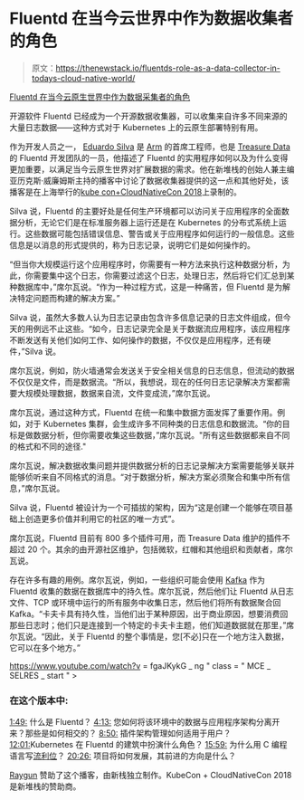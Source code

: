 # Fluentd 在当今云世界中作为数据收集者的角色

> 原文：<https://thenewstack.io/fluentds-role-as-a-data-collector-in-todays-cloud-native-world/>

[Fluentd 在当今云原生世界中作为数据采集者的角色](https://thenewstack.simplecast.com/episodes/fluentds-role-as-a-data-collector-in-todays-cloud-native-world)

开源软件 Fluentd 已经成为一个开源数据收集器，可以收集来自许多不同来源的大量日志数据——这种方式对于 Kubernetes 上的云原生部署特别有用。

作为开发人员之一， [Eduardo Silva](https://www.linkedin.com/in/edsiper/) 是 [Arm](https://www.arm.com/) 的首席工程师，也是 [Treasure Data](https://www.treasuredata.com/) 的 Fluentd 开发团队的一员，他描述了 Fluentd 的实用程序如何以及为什么变得更加重要，以满足当今云原生世界对扩展数据的需求。他在新堆栈的创始人兼主编亚历克斯·威廉姆斯主持的播客中讨论了数据收集器提供的这一点和其他好处，该播客是在上海举行的[kube con+CloudNativeCon 2018](https://www.cncf.io/kubecon-cloudnativecon-events/)上录制的。

Silva 说，Fluentd 的主要好处是任何生产环境都可以访问关于应用程序的全面数据分析，无论它们是在标准服务器上运行还是在 Kubernetes 的分布式系统上运行。这些数据可能包括错误信息、警告或关于应用程序如何运行的一般信息。这些信息是以消息的形式提供的，称为日志记录，说明它们是如何操作的。

“但当你大规模运行这个应用程序时，你需要有一种方法来执行这种数据分析，为此，你需要集中这个日志，你需要过滤这个日志，处理日志，然后将它们汇总到某种数据库中，”席尔瓦说。“作为一种过程方式，这是一种痛苦，但 Fluentd 是为解决特定问题而构建的解决方案。”

Silva 说，虽然大多数人认为日志记录由包含许多信息记录的日志文件组成，但今天的用例远不止这些。“如今，日志记录完全是关于数据流应用程序，该应用程序不断发送有关他们如何工作、如何操作的数据，不仅仅是应用程序，还有硬件，”Silva 说。

席尔瓦说，例如，防火墙通常会发送关于安全相关信息的日志信息，但流动的数据不仅仅是文件，而是数据流。“所以，我想说，现在的任何日志记录解决方案都需要大规模处理数据，数据来自流，文件变成流，”席尔瓦说。

席尔瓦说，通过这种方式，Fluentd 在统一和集中数据方面发挥了重要作用。例如，对于 Kubernetes 集群，会生成许多不同种类的日志信息和数据流。“你的目标是做数据分析，但你需要收集这些数据，”席尔瓦说。"所有这些数据都来自不同的格式和不同的途径."

席尔瓦说，解决数据收集问题并提供数据分析的日志记录解决方案需要能够关联并能够侦听来自不同格式的消息。“对于数据分析，解决方案必须聚合和集中所有信息，”席尔瓦说。

Silva 说，Fluentd 被设计为一个可插拔的架构，因为“这是创建一个能够在项目基础上创造更多价值并利用它的社区的唯一方式”。

席尔瓦说，Fluentd 目前有 800 多个插件可用，而 Treasure Data 维护的插件不超过 20 个。其余的由开源社区维护，包括微软，红帽和其他组织和贡献者，席尔瓦说。

存在许多有趣的用例。席尔瓦说，例如，一些组织可能会使用 [Kafka](https://kafka.apache.org/) 作为 Fluentd 收集的数据在数据库中的持久性。席尔瓦说，然后他们让 Fluentd 从日志文件、TCP 或环境中运行的所有服务中收集日志，然后他们将所有数据聚合回 Kafka。“卡夫卡具有持久性，当他们出于某种原因，出于商业原因，想要消费回那些日志时；他们只是连接到一个特定的卡夫卡主题，他们知道数据就在那里，”席尔瓦说。“因此，关于 Fluentd 的整个事情是，您[不必]只在一个地方注入数据，它可以在多个地方。”

https://www.youtube.com/watch?v = fgaJKykG _ ng " class = " MCE _ SELRES _ start " >

### 在这个版本中:

[1:49:](https://thenewstack.simplecast.com/episodes/fluentds-role-as-a-data-collector-in-todays-cloud-native-world?t=1:49) 什么是 Fluentd？
[4:13:](https://thenewstack.simplecast.com/episodes/fluentds-role-as-a-data-collector-in-todays-cloud-native-world?t=4:13) 您如何将该环境中的数据与应用程序架构分离开来？那些是如何相交的？
[8:50:](https://thenewstack.simplecast.com/episodes/fluentds-role-as-a-data-collector-in-todays-cloud-native-world?t=8:50) 插件架构管理如何适用于用户？
[12:01:](https://thenewstack.simplecast.com/episodes/fluentds-role-as-a-data-collector-in-todays-cloud-native-world?t=12:01)Kubernetes 在 Fluentd 的建筑中扮演什么角色？
[15:59:](https://thenewstack.simplecast.com/episodes/fluentds-role-as-a-data-collector-in-todays-cloud-native-world?t=15:59) 为什么用 C 编程语言写[流利位](https://fluentbit.io/)？
[20:26:](https://thenewstack.simplecast.com/episodes/fluentds-role-as-a-data-collector-in-todays-cloud-native-world?t=20:26) 项目将如何发展，其前进的方向是什么？

[Raygun](https://raygun.com) 赞助了这个播客，由新栈独立制作。KubeCon + CloudNativeCon 2018 是新堆栈的赞助商。

<svg xmlns:xlink="http://www.w3.org/1999/xlink" viewBox="0 0 68 31" version="1.1"><title>Group</title> <desc>Created with Sketch.</desc></svg>